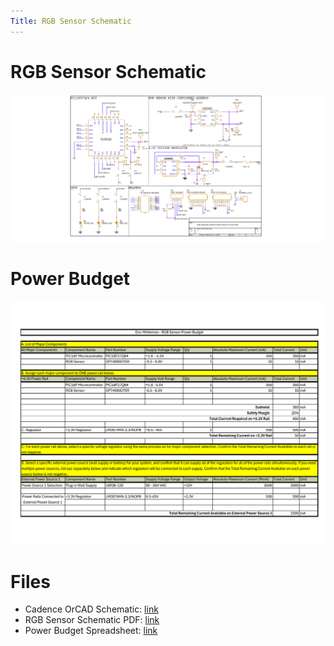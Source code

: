```yaml
---
Title: RGB Sensor Schematic
---
```


# RGB Sensor Schematic
![Schematic](images/diagrams/EGR314%20-%20INDIVIDUAL%20SCHEMATIC%20-%20EMITTLEM.png)

# Power Budget
![Budget](images/diagrams/Power%20Budget.png) 

# Files
 - Cadence OrCAD Schematic: [link](ZIP/TEAM201%20-%20RGB%20SENSOR%20-%20EMITTLEM.zip)  
 - RGB Sensor Schematic PDF: [link](PDF/TEAM201%20-%20RGB%20SENSOR%20-%20EMITTLEM.pdf)
 - Power Budget Spreadsheet: [link](images/diagrams/Sensor%20Power%20Budget.xlsx)